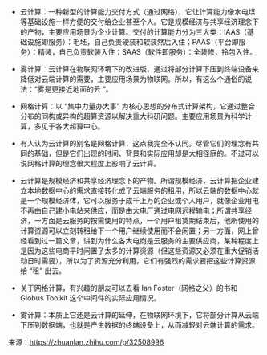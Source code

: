 - 云计算：一种新型的计算能力交付方式（通过网络），它让计算能力像水电煤等基础设施一样方便的交付给企业甚至个人。它是规模经济与共享经济理念下的产物，主要应用场景为企业计算。交付的计算能力分为三大类：IAAS（基础设施即服务）：毛坯，自己负责硬装和软装然后入住；PAAS（平台即服务）：精装，自己负责软装入住；SAAS（软件即服务）：全装修，拎包入住。

- 雾计算：云计算在物联网环境下的改进版，通过将部分计算下压到终端设备来降低对云端计算的需要，主要应用场景为物联网。所以，有这么个通俗的说法：“雾是更接近地面的云 “。

- 网格计算：以 “集中力量办大事” 为核心思想的分布式计算架构，它通过整合分布的同构或异构的超算资源以解决重大科研问题。主要应用场景为科学计算，多见于各大超算中心。



- 有人认为云计算的别名是网格计算，这点我完全不认同。尽管它们的理念有共同的基础，但是它们出现的时间、背景和实际应用却是大相径庭的。不过可以说网格计算的理念很大程度上影响了云计算。

- 云计算是规模经济和共享经济理念下的产物。所谓规模经济，云计算把企业建立本地数据中心的需求直接转化成了云端服务的租用，所以云端的数据中心就是一个规模经济体，它可以服务于成千上万的企业或个人用户，就像企业用电不再由自己建小电站来供应，而是由大电厂通过电网远程输电；所谓共享经济，一方面是云服务的按需使用的特点，一个用户租赁期结束后，他所使用的计算资源可以立刻转租给下一个用户继续使用而不会闲置；另一方面，网上曾经看到过一篇文章，讲到为什么各大电商是云服务的主要供应商，某种程度上是因为这些电商平时闲置了太多的计算资源（但这些资源又必须在重大促销活动日时需要），所以为了资源充分利用，它们有强烈的需求要把这些计算资源给 “租” 出去。

- 关于网格计算，有兴趣的朋友可以去看 Ian Foster（网格之父）的书和 Globus Toolkit 这个中间件的实际应用情况。

- 雾计算：本质上它还是云计算的延伸，在物联网环境下，它将部分计算从云端下压到数据端，也就是产生数据的终端设备上，从而减轻对云端计算的需求。



来源：https://zhuanlan.zhihu.com/p/32508996  